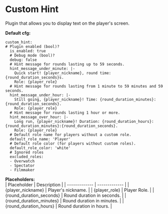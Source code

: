 # Custom Hint
Plugin that allows you to display text on the player's screen.

**Default cfg:**   
```
custom_hint:
# Plugin enabled (bool)?
  is_enabled: true
  # Debug mode (bool)?
  debug: false
  # Hint message for rounds lasting up to 59 seconds.
  hint_message_under_minute: |-
    Quick start! {player_nickname}, round time: {round_duration_seconds}s.
    Role: {player_role}
  # Hint message for rounds lasting from 1 minute to 59 minutes and 59 seconds.
  hint_message_under_hour: |-
    Still going, {player_nickname}! Time: {round_duration_minutes}:{round_duration_seconds}.
    Role: {player_role}
  # Hint message for rounds lasting 1 hour or more.
  hint_message_over_hour: |-
    Long run, {player_nickname}! Duration: {round_duration_hours}:{round_duration_minutes}:{round_duration_seconds}.
    Role: {player_role}
  # Default role name for players without a custom role.
  default_role_name: 'Player'
  # Default role color (for players without custom roles).
  default_role_color: 'white'
  # Ignored roles
  excluded_roles:
  - Overwatch
  - Spectator
  - Filmmaker
```
**Placeholders:**  
| Placeholder  | Description |
| ------------- | ------------- |
| {player_nickname}  | Player's nickname.  |
| {player_role}  | Player Role.  |
| {round_duration_seconds}  | Round duration in seconds.  |
| {round_duration_minutes}  | Round duration in minutes.  |
| {round_duration_hours}  | Round duration in hours.  |
